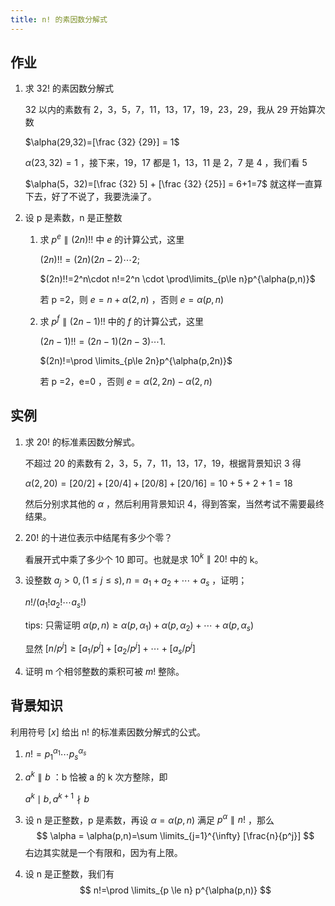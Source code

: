 ```yaml
---
title: n! 的素因数分解式
---
```


## 作业

1. 求 $32!$ 的素因数分解式

   32 以内的素数有 2，3，5，7，11，13，17，19，23，29，我从 29 开始算次数

   $\alpha(29,32)=[\frac {32} {29}] = 1$

   $\alpha(23,32)=1$ ，接下来，19，17 都是 1，13，11 是 2，7 是 4 ，我们看 5

   $\alpha(5，32)=[\frac {32} 5] + [\frac {32} {25}] = 6+1=7$ 就这样一直算下去，好了不说了，我要洗澡了。

2. 设 p 是素数，n 是正整数

   1. 求 $p^e \parallel (2n)!!$ 中 $e$ 的计算公式，这里

      $(2n)!! = (2n)(2n-2)\cdots2;$

      $(2n)!!=2^n\cdot n!=2^n \cdot \prod\limits_{p\le n}p^{\alpha(p,n)}$

      若 p =2，则 $e =n+\alpha(2,n)$ ，否则 $e=\alpha(p,n)$

   2. 求 $p^f \parallel (2n-1)!!$ 中的 $f$ 的计算公式，这里

      $(2n-1)!!=(2n-1)(2n-3)\cdots1.$

      $(2n)!=\prod \limits_{p\le 2n}p^{\alpha(p,2n)}$

      若 p =2，e=0 ，否则 $e=\alpha(2,2n)-\alpha(2,n)$


## 实例

1. 求 $20!$ 的标准素因数分解式。

   不超过 20 的素数有 2，3，5，7，11，13，17，19，根据背景知识 3 得

   $\alpha(2,20)=[20/2]+[20/4]+[20/8]+[20/16] = 10+5+2+1=18$

   然后分别求其他的 $\alpha$ ，然后利用背景知识 4，得到答案，当然考试不需要最终结果。

2. $20!$ 的十进位表示中结尾有多少个零？

   看展开式中乘了多少个 10 即可。也就是求 $10^k \parallel 20!$ 中的 k。

3. 设整数 $a_j>0,(1\le j \le s),n=a_1+a_2+\cdots + a_s$ ，证明；

   $n!/(a_1!a_2!\cdots a_s!)$

   tips: 只需证明 $\alpha(p,n)\ge \alpha(p,\alpha_1) + \alpha(p,\alpha_2)+\cdots +  \alpha(p,\alpha_s)$

   显然 $[n/p^j] \ge [a_1/p^j] + [a_2/p^j]+ \cdots +[a_s/p^j]$

4. 证明 m 个相邻整数的乘积可被 $m!$ 整除。 

## 背景知识

利用符号 $[x]$ 给出 n!  的标准素因数分解式的公式。

1. $n!=p_1^{\alpha_1}\cdots p_s^{\alpha_s}$

2. $a^k\parallel b$ ：b 恰被 a 的 k 次方整除，即

   $a^k \mid b, a^{k+1} \nmid b$

3. 设 n 是正整数，p 是素数，再设 $\alpha=\alpha(p,n)$ 满足 $p^\alpha \parallel n!$ ，那么
   $$
   \alpha = \alpha(p,n)=\sum \limits_{j=1}^{\infty} [\frac{n}{p^j}]
   $$
   右边其实就是一个有限和，因为有上限。

4. 设 n 是正整数，我们有
   $$
   n!=\prod \limits_{p \le n} p^{\alpha(p,n)}
   $$


